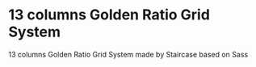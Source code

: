 13 columns Golden Ratio Grid System
===================================

13 columns Golden Ratio Grid System made by Staircase based on Sass
